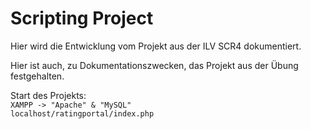 # Scripting Project 

Hier wird die Entwicklung vom Projekt aus der ILV SCR4 dokumentiert.

Hier ist auch, zu Dokumentationszwecken, das Projekt aus der Übung festgehalten.

Start des Projekts:  
`XAMPP -> "Apache" & "MySQL"`    
`localhost/ratingportal/index.php`
